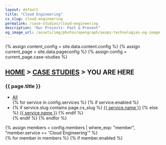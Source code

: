 ```yaml
---
layout: default
title: "Cloud Engineering"
cs_slug: cloud-engineering
permalink: /case-studies/cloud-engineering
description: "Our Projects: Past & Present"
og_image_url: /assets/img/photos/opengraph/axops-technologies-og-image-v1.jpg
---
```

{% assign content_config = site.data.content.config %}
{% assign current_page = site.data.pageconfig %}
{% assign config = current_page.case-studies %}

  <div class="content-wrapper">
    <!-- .content-wrapper -->
    <section class="wrapper bg-light wrapper-border">
        <div class="container py-14 py-md-16">
            <div class="row mb-3">
                <div class="col-md-10 col-lg-12 col-xl-10 col-xxl-9 mx-auto text-center" data-cues="slideInDown" data-group="page-title" data-delay="50">
                    <h2 class="fs-15 text-uppercase text-muted mb-3"><a href="{{ site.url }}">HOME</a> > <a href="{{ config.page_slug }}">CASE STUDIES</a> > YOU ARE HERE</h2>
                    <h3 class="display-4 mb-7 px-lg-19 px-xl-18">{{ page.title }}</h3>
                    <p>
                      <ul class="list-inline mb-0">
                        <li class="list-inline-item me-1 mb-2">
                          <a href="{{ config.page_slug }}"><span class="btn btn-soft-ash btn-sm rounded text-blue">All</span></a>
                        </li>
                        {% for service in config.services %}
                        {% if service.enabled %}
                        <li class="list-inline-item me-1 mb-2">
                        {% if service.slug contains page.cs_slug %}
                          <a href="{{ service.slug }}"><span class="btn btn-soft-ash btn-sm rounded bg-blue text-white">{{ service.name }}</span></a>
                        {% else %}
                          <a href="{{ service.slug }}"><span class="btn btn-soft-ash btn-sm rounded text-blue">{{ service.name }}</span></a>
                        {% endif %}
                        </li>
                        {% endif %}
                        {% endfor %}
                      </ul>
                    </p>
                </div>
                <!--/column -->
            </div><!--/.row -->
            {% assign members = config.members | where_exp: "member", "member.service == 'Cloud Engineering'" %}
            <div class="row grid-view gx-md-8 gx-xl-10 gy-8 gy-lg-8" data-cue="slideInDown" data-delay="700">
                {% for member in members %}
                {% if member.enabled %}
                <div class="col-md-6 col-lg-4">
                  <div class="position-relative">
                  <div class="shape rounded bg-soft-blue rellax d-md-block" data-rellax-speed="0" style="bottom: -0.75rem; right: -0.75rem; width: 98%; height: 98%; z-index:0"></div>
                  <div class="card">
                      <figure class="card-img-top"><a href="{{ site.url }}/case-studies/{{ member.slug }}"><img class="img-fluid" src="{{ member.image_src }}" srcset="{{ member.image_src }}" alt="" /></a></figure>
                      <div class="card-body px-6 py-5">
                      <h4 class="mb-1"><a href="{{ site.url }}/case-studies/{{ member.slug }}">{{ member.title }}</a></h4>
                      <p class="mb-0" style="color: inherit;">{{ member.subtitle }}</p>
                      <p>
                        <ul class="list-inline mb-0">
                          {% for tech in member.technologies %}
                          <li class="list-inline-item me-1 mb-2">
                            <span class="btn btn-soft-ash btn-sm rounded">{{ tech }}</span>
                          </li>
                          {% endfor %}
                        </ul>
                      </p>  
                      <p>
                        <div class="post-category text-line text-blue">SERVICE: {{ member.service }}</div><br />
                        <div class="post-category text-line text-green">INDUSTRY: {{ member.industry }}</div><br />
                        <div class="post-category text-line text-ash">SCALE: {{ member.scale }}</div>
                      </p>
                      </div>
                      <!--/.card-body -->
                  </div>
                  <!-- /.card -->
                  </div>
                  <!-- /div -->
                </div>
                {% endif %}
                {% endfor %}
                <!--/column -->
                <div class="col-md-6 col-lg-4">
                    <div class="position-relative">
                    <div class="shape rounded bg-soft-blue rellax d-md-block" data-rellax-speed="0" style="bottom: -0.75rem; right: -0.75rem; width: 98%; height: 98%; z-index:0"></div>
                    <div class="card">
                        <figure class="card-img-top"><img class="img-fluid" src="{{ site.url }}/assets/img/illustrations/custom/devops-automation.jpg" srcset="{{ site.url }}/assets/img/illustrations/custom/devops-automation.jpg" alt="" /></figure>
                        <div class="card-body px-6 py-5">
                        <h4 class="mb-1">More case studies enroute &#128077;</h4>
                        <p class="mb-0" style="color: inherit;">This section is pending completion, please stand by. Thank you for your interest!</p>
                        </div>
                        <!--/.card-body -->
                    </div>
                    <!-- /.card -->
                    </div>
                    <!-- /div -->
                </div>
                <!--/column -->
            </div>
            <!--/.row -->
        </div>
        <!-- /.container -->
    </section>
    <!-- /section -->
    {% include contact-form-2.html %}
  </div>
  <!-- /.content-wrapper -->